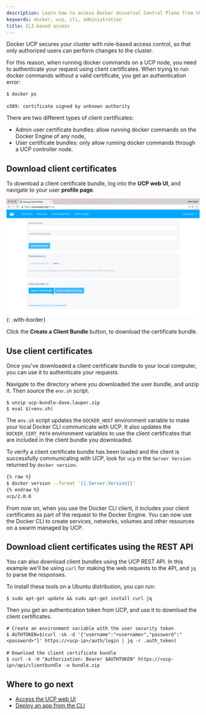 ```yaml
---
description: Learn how to access Docker Universal Control Plane from the CLI.
keywords: docker, ucp, cli, administration
title: CLI-based access
---
```


Docker UCP secures your cluster with role-based access control, so that only
authorized users can perform changes to the cluster.

For this reason, when running docker commands on a UCP node, you need to
authenticate your request using client certificates. When trying to run docker
commands without a valid certificate, you get an authentication error:

```none
$ docker ps

x509: certificate signed by unknown authority
```

There are two different types of client certificates:

* Admin user certificate bundles: allow running docker commands on the
Docker Engine of any node,
* User certificate bundles: only allow running docker commands through a UCP
controller node.

## Download client certificates

To download a client certificate bundle, log into the **UCP web UI**, and
navigate to your user **profile page**.

![](../images/cli-based-access-1.png){: .with-border}

Click the **Create a Client Bundle** button, to download the certificate bundle.


## Use client certificates

Once you've downloaded a client certificate bundle to your local computer, you
can use it to authenticate your requests.

Navigate to the directory where you downloaded the user bundle, and unzip it.
Then source the `env.sh` script.

```none
$ unzip ucp-bundle-dave.lauper.zip
$ eval $(<env.sh)
```

The `env.sh` script updates the `DOCKER_HOST` environment variable to make your
local Docker CLI communicate with UCP. It also updates the `DOCKER_CERT_PATH`
environment variables to use the client certificates that are included in the
client bundle you downloaded.

To verify a client certificate bundle has been loaded and the client is
successfully communicating with UCP, look for `ucp` in the `Server Version`
returned by `docker version`.

```bash
{% raw %}
$ docker version --format '{{.Server.Version}}'
{% endraw %}
ucp/2.0.0
```

From now on, when you use the Docker CLI client, it includes your client
certificates as part of the request to the Docker Engine.
You can now use the Docker CLI to create services, networks, volumes and other
resources on a swarm managed by UCP.

## Download client certificates using the REST API

You can also download client bundles using the UCP REST API. In
this example we'll be using `curl` for making the web requests to the API, and
`jq` to parse the responses.

To install these tools on a Ubuntu distribution, you can run:

```none
$ sudo apt-get update && sudo apt-get install curl jq
```

Then you get an authentication token from UCP, and use it to download the
client certificates.

```none
# Create an environment variable with the user security token
$ AUTHTOKEN=$(curl -sk -d '{"username":"<username>","password":"<password>"}' https://<ucp-ip>/auth/login | jq -r .auth_token)

# Download the client certificate bundle
$ curl -k -H "Authorization: Bearer $AUTHTOKEN" https://<ucp-ip>/api/clientbundle -o bundle.zip
```

## Where to go next

* [Access the UCP web UI](index.md)
* [Deploy an app from the CLI](../applications/deploy-app-cli.md)
